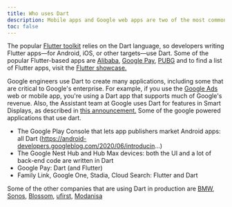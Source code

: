 ```yaml
---
title: Who uses Dart
description: Mobile apps and Google web apps are two of the most common uses for the Dart language.
toc: false
---
```


The popular [Flutter toolkit][Flutter] relies on the Dart language,
so developers writing Flutter apps—for Android, iOS, or other targets—use Dart.
Some of the popular Flutter-based apps are [Alibaba][], [Google Pay][], [PUBG][]
and to find a list of Flutter apps, visit the [Flutter showcase.][showcase]

[Flutter]: {{site.flutter}}
[showcase]: {{site.flutter}}/showcase
[Alibaba]: https://play.google.com/store/apps/details?id=com.alibaba.intl.android.apps.poseidon
[Google Pay]: https://play.google.com/store/apps/details?id=com.google.android.apps.nbu.paisa.user
[PUBG]: https://play.google.com/store/apps/details?id=com.pubg.newstate

Google engineers use Dart to create many applications, 
including some that are critical to Google's enterprise.
For example, if you use the [Google Ads][] web or mobile app, 
you're using a Dart app that supports much of Google's revenue.
Also, the Assistant team at Google uses Dart for features in Smart Displays, 
as described in [this announcement.][flutter-io19]
Some of the google powered applications that use dart.
- The Google Play Console that lets app publishers market Android apps: all Dart (https://android-developers.googleblog.com/2020/06/introducin...)
- The Google Nest Hub and Hub Max devices: both the UI and a lot of back-end code are written in Dart
- Google Pay: Dart (and Flutter)
- Family Link, Google One, Stadia, Cloud Search: Flutter and Dart

[Google Fibre]: https://fiber.google.com
[Google Elections]: https://elections.google
[Google Ads]: https://ads.google.com/getstarted
[flutter-io19]: https://developers.googleblog.com/2019/05/Flutter-io19.html
[Google Shopping]: https://shopping.google.com

Some of the other companies that are using Dart in production are
[BMW][], [Sonos][], [Blossom][], [ufirst][], [Modanisa][]

[BMW]: https://www.press.bmwgroup.com/global
[Sonos]: https://www.sonos.com/en-in/home
[Blossom]: https://blossom.co
[ufirst]: https://ufirst.com/en
[Modanisa]: https://www.modanisa.com/en
